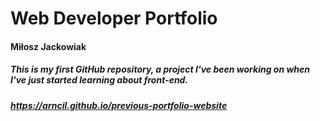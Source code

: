# Web Developer Portfolio
#### Miłosz Jackowiak
##### This is my first GitHub repository, a project I've been working on when I've just started learning about front-end.
##### https://arncil.github.io/previous-portfolio-website
